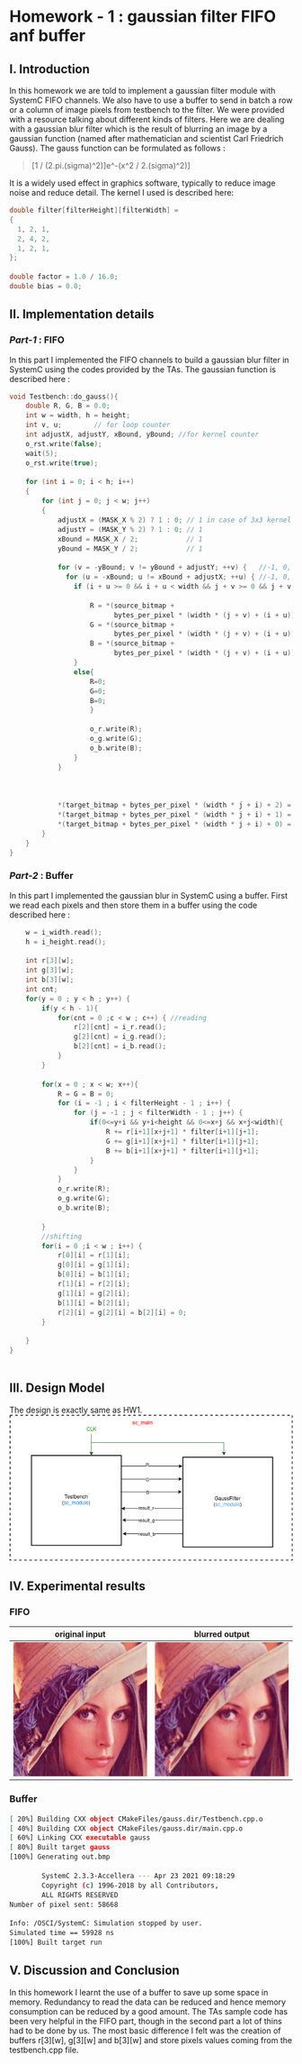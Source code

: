 # Homework - 1 : gaussian filter FIFO anf buffer

## I. Introduction
In this homework we are told to implement a gaussian filter module with SystemC FIFO channels. We also have to use a buffer to send in batch a row or a column of image pixels from testbench to the filter. We were provided with a resource talking about different kinds of filters. Here we are dealing with a gaussian blur filter which is the result of blurring an image by a gaussian function (named after mathematician and scientist Carl Friedrich Gauss). The gauss function can be formulated as follows : 
>[1 / (2.pi.(sigma)^2)]e^-(x^2 / 2.(sigma)^2)]


It is a widely used effect in graphics software, typically to reduce image noise and reduce detail. The kernel I used is described here: 

```c++
double filter[filterHeight][filterWidth] =
{
  1, 2, 1,
  2, 4, 2,
  1, 2, 1,
};

double factor = 1.0 / 16.0;
double bias = 0.0;
```

## II. Implementation details
### _Part-1_ : FIFO

In this part I implemented the FIFO channels to build a gaussian blur filter in SystemC using the codes provided by the TAs.  The gaussian function is described here : 

```c++
void Testbench::do_gauss(){
    double R, G, B = 0.0;
    int w = width, h = height;
    int v, u;        // for loop counter
    int adjustX, adjustY, xBound, yBound; //for kernel counter
    o_rst.write(false);
    wait(5);
    o_rst.write(true);
    
    for (int i = 0; i < h; i++)
    {
        for (int j = 0; j < w; j++)
        {
            adjustX = (MASK_X % 2) ? 1 : 0; // 1 in case of 3x3 kernel
            adjustY = (MASK_Y % 2) ? 1 : 0; // 1
            xBound = MASK_X / 2;            // 1
            yBound = MASK_Y / 2;            // 1
           
            for (v = -yBound; v != yBound + adjustY; ++v) {   //-1, 0, 1
              for (u = -xBound; u != xBound + adjustX; ++u) { //-1, 0, 1
                if (i + u >= 0 && i + u < width && j + v >= 0 && j + v < height) {

                    R = *(source_bitmap +
                          bytes_per_pixel * (width * (j + v) + (i + u)) + 2);
                    G = *(source_bitmap +
                          bytes_per_pixel * (width * (j + v) + (i + u)) + 1);
                    B = *(source_bitmap +
                          bytes_per_pixel * (width * (j + v) + (i + u)) + 0);
                }
                else{
                    R=0;
                    G=0;
                    B=0;
                    }
                    
                    o_r.write(R);
                    o_g.write(G);
                    o_b.write(B);
                }
            }
            
            
            
            *(target_bitmap + bytes_per_pixel * (width * j + i) + 2) = int (i_result_r.read());
            *(target_bitmap + bytes_per_pixel * (width * j + i) + 1) = int (i_result_g.read());
            *(target_bitmap + bytes_per_pixel * (width * j + i) + 0) = int (i_result_b.read());
        }
    }
}
```

### _Part-2_ : Buffer

In this part I implemented the gaussian blur in SystemC using a buffer. First we read each pixels and then store them in a buffer using the code described here : 

```c++
    w = i_width.read();
    h = i_height.read();

    int r[3][w];
    int g[3][w];
    int b[3][w];
    int cnt;
    for(y = 0 ; y < h ; y++) {    
        if(y < h - 1){
            for(cnt = 0 ;c < w ; c++) { //reading
                r[2][cnt] = i_r.read();
                g[2][cnt] = i_g.read();
                b[2][cnt] = i_b.read();
            }
        }
        
        for(x = 0 ; x < w; x++){
            R = G = B = 0;
            for (i = -1 ; i < filterHeight - 1 ; i++) {
                for (j = -1 ; j < filterWidth - 1 ; j++) {
                    if(0<=y+i && y+i<height && 0<=x+j && x+j<width){
                        R += r[i+1][x+j+1] * filter[i+1][j+1];
                        G += g[i+1][x+j+1] * filter[i+1][j+1];
                        B += b[i+1][x+j+1] * filter[i+1][j+1];
                    }
                }
            }
            o_r.write(R);
            o_g.write(G);
            o_b.write(B);
            
        }
        //shifting
        for(i = 0 ;i < w ; i++) { 
            r[0][i] = r[1][i];
            g[0][i] = g[1][i];
            b[0][i] = b[1][i];
            r[1][i] = r[2][i];
            g[1][i] = g[2][i];
            b[1][i] = b[2][i];
            r[2][i] = g[2][i] = b[2][i] = 0;
        }
        
    }
}
 
```

## III. Design Model
The design is exactly same as HW1. 
![design](hw2.png)



## IV. Experimental results
### FIFO 
|original input | blurred output|
|---------------|---------------|
|![i](lena.bmp)|![o](out.bmp)|

### Buffer
```sh
[ 20%] Building CXX object CMakeFiles/gauss.dir/Testbench.cpp.o
[ 40%] Building CXX object CMakeFiles/gauss.dir/main.cpp.o
[ 60%] Linking CXX executable gauss
[ 80%] Built target gauss
[100%] Generating out.bmp

        SystemC 2.3.3-Accellera --- Apr 23 2021 09:18:29
        Copyright (c) 1996-2018 by all Contributors,
        ALL RIGHTS RESERVED
Number of pixel sent: 58668

Info: /OSCI/SystemC: Simulation stopped by user.
Simulated time == 59928 ns
[100%] Built target run
```
## V. Discussion and Conclusion
In this homework I learnt the use of a buffer to save up some space in memory. Redundancy to read the data can be reduced and hence memory consumption can be reduced by a good amount. The TAs sample code has been very helpful in the FIFO part, though in the second part a lot of thins had to be done by us. The most basic difference I felt was the creation of buffers r[3][w], g[3][w] and b[3][w] and store pixels values coming from the testbench.cpp file.  


